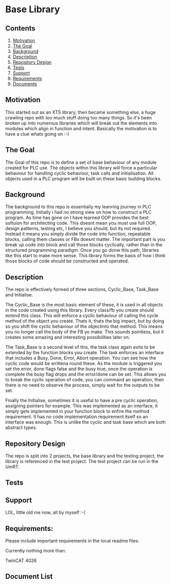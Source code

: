 # Base Library

## Contents

1. [Motivation](#motivation)
2. [The Goal](#the-goal)
3. [Background](#background)
4. [Description](#description)
3. [Repository Design](#repository-design)
4. [Tests](#Tests)
5. [Support](#Support)
6. [Requirements](#Requirements)
7. [Documents](#Document-List)

## Motivation

This started out as an XTS library, then became something else, a huge crawling repo with too much stuff doing too many things. So it's been broken up into numerous libraries which will break out the elements into modules which align in function and intent. Basically the motivation is to have a clue whats going on :-) 

## The Goal

The Goal of this repo is to define a set of base behaviour of any module created for PLC use. The objects within this library will force a particular behaviour for handling cyclic behaviour, task calls and initialisation. All objects used in a PLC program will be built on these basic building blocks.

## Background

The background to this repo is essentially my leanring journey in PLC programming. Initially i had no strong view on how to construct a PLC program. As time has gone on I have learned OOP provides the best soltuion for architecting code.
This doesnt mean you must use full OOP, design patterns, testing etc, I believe you should, but its not required. Instead it means you simply divide the code into function, repeatable blocks, calling them classes or FBs doesnt matter.
The important part is you break up code into block and call those blocks cyclically, rather than in the structured programming paradigm.
Once you go donw this path, libraries like this start to make more sense. 
This library forms the basis of how i think those blocks of code should be constructed and operated.

## Description

The repo is effectively formed of three sections, Cyclic_Base, Task_Base and Initialise. 

The Cyclic_Base is the most basic element of these, it is used in all objects in the code created using this library. Every class/fb you create should extend this class.
This will enforce a cyclic behaviour of calling the cycle method of the object you create. Thats it, thats the big impact, but by doing so you shift the cyclic behaviour of the objectinto that method.
This means you no longer call the body of the FB yo make. This sounds pointless, but it creates some amazing and interesting possibilities later on.

The Task_Base is a second level of this, the task class again exits to be extended by the function blocks you create.
The task enforces an interface that includes a Busy, Done, Error, Abort operation. You can see how the cyclic code would be writtena round these.
As the module is triggered you set the error, done flags false and the busy true, once the operation is complete the busy flag drops and the error/done can be set.
This allows you to break the cyclic operation of code, you can command an operation, then there is no need to observe the process, simply wait for the outputs to be set.

Finally the Initialise, sometimes it is useful to have a pre cyclic operation, assigning pointers for example.
This was implemented as an interface, it simply gets implemented in your function block to enfire the method requirement.
It has no code implementation requirement itself so an interface was enough. This is unlike the cyclic and task base which are both abstract types.

## Repository Design

The repo is split into 2 projects, the base library and the testing project, the library is referenced in the test project. The test project can be run in the UmRT.

## Tests



## Support

LOL, little old me now, all by myself :-)


## Requirements: 

Please include important requirements in the local readme files.

Currently nothing more than:

TwinCAT 4026


## Document List






